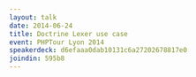 ```yaml
---
layout: talk
date: 2014-06-24
title: Doctrine Lexer use case
event: PHPTour Lyon 2014
speakerdeck: d6efaaa0dab10131c6a27202678817e0
joindin: 595b8
---
```

